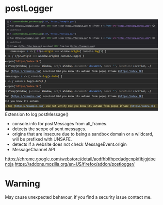 # postLogger
![Extension screenshot](preview.png)
![Extension screenshot](origincheck.png)
Extension to log postMessage()
- console.info for postMessages from all_frames.
- detects the scope of sent messages.
- origins that are insecure due to being a sandbox domain or a wildcard, will be prefixed with UNSAFE.
- detects if a website does not check MessageEvent.origin
- MessageChannel API

https://chrome.google.com/webstore/detail/aodfhblfhpcdadgcnpkfibjgjdoenoja
https://addons.mozilla.org/en-US/firefox/addon/postlogger/

# Warning
May cause unexpected behavour, if you find a security issue contact me.
